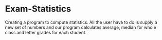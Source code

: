 # Exam-Statistics
Creating a program to compute statistics. All the user have to do is supply a new set of numbers and our program calculates average, median for whole class and letter grades for each student.
